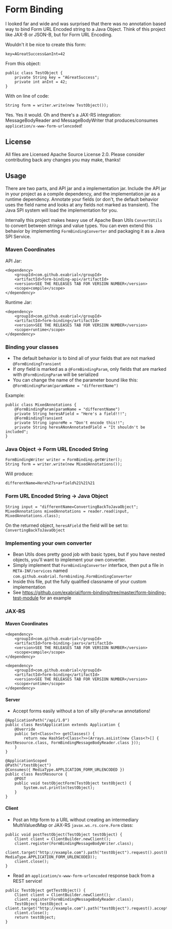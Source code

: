 # Form Binding

I looked far and wide and was surprised that there was no annotation based way to bind Form URL Encoded string to a Java Object. Think of this project like JAX-B or JSON-B, but for Form URL Encoding.

Wouldn't it be nice to create this form:

```
key=AGreatSuccess&anInt=42
```

From this object:

```
public class TestObject {
	private String key = "AGreatSuccess";
	private int anInt = 42;
}
```

With on line of code:

```
String form = writer.write(new TestObject());
```

Yes. Yes it would. Oh and there's a JAX-RS integration: MessageBodyReader and MessageBodyWriter that produces/consumes `application/x-www-form-urlencoded`!


## License
All files are Licensed Apache Source License 2.0. Please consider contributing back any changes you may make, thanks!

## Usage

There are two parts, and API jar and a implementation jar. Include the API jar in your project as a compile dependency, and the implementation jar as a runtime dependency. Annotate your fields (or don't, the default behavior uses the field name and looks at any fields not marked as transient). The Java SPI system will load the implementation for you. 

Internally this project makes heavy use of Apache Bean Utils `ConvertUtils` to convert between strings and value types. You can even extend this behavior by implementing `FormBindingConverter` and packaging it as a Java SPI Service.

### Maven Coordinates


API Jar:

```
<dependency>
	<groupId>com.github.exabrial</groupId>
	<artifactId>form-binding-api</artifactId>
	<version>SEE THE RELEASES TAB FOR VERSION NUMBER</version>
	<scope>compile</scope>
</dependency>
```
Runtime Jar:

```
<dependency>
	<groupId>com.github.exabrial</groupId>
	<artifactId>form-binding</artifactId>
	<version>SEE THE RELEASES TAB FOR VERSION NUMBER</version>
	<scope>runtime</scope>
</dependency>
```

### Binding your classes

* The default behavior is to bind all of your fields that are not marked `@FormBindingTransient`
* If _any_ field is marked as a `@FormBindingParam`, only fields that are marked with `@FormBindingParam` will be serialized
* You can change the name of the parameter bound like this: `@FormBindingParam(paramName = "differentName")`

Example:

```
public class MixedAnnotations {
	@FormBindingParam(paramName = "differentName")
	private String heresAField = "Here's a field!!!";
	@FormBindingTransient
	private String ignoreMe = "Don't encode this!!";
	private String heresANonAnnotatedField = "It shouldn't be included";
}
```

### Java Object -> Form URL Encoded String


```
FormBindingWriter writer = FormBinding.getWriter();
String form = writer.write(new MixedAnnotations());
```

Will produce:

```
differentName=Here%27s+a+field%21%21%21
```

### Form URL Encoded String -> Java Object

```
String input = "differentName=ConvertingBackToJavaObject";
MixedAnnotations mixedAnnotations = reader.read(input, MixedAnnotations.class);
```

On the returned object, `heresAField` the field will be set to: `ConvertingBackToJavaObject`


### Implementing your own converter

* Bean Utils does pretty good job with basic types, but if you have nested objects, you'll want to implement your own converter.
* Simply implement that `FormBindingConverter` interface, then put a file in `META-INF/services` named `com.github.exabrial.formbinding.FormBindingConverter`
* Inside this file, put the fully qualified classname of your custom implementation
* See https://github.com/exabrial/form-binding/tree/master/form-binding-test-module for an example


### JAX-RS


#### Maven Coordinates

```
<dependency>
	<groupId>com.github.exabrial</groupId>
	<artifactId>form-binding-jaxrs</artifactId>
	<version>SEE THE RELEASES TAB FOR VERSION NUMBER</version>
	<scope>compile</scope>
</dependency>

<dependency>
	<groupId>com.github.exabrial</groupId>
	<artifactId>form-binding</artifactId>
	<version>SEE THE RELEASES TAB FOR VERSION NUMBER</version>
	<scope>runtime</scope>
</dependency>
```

#### Server

* Accept forms easily without a ton of silly `@FormParam` annotations!

```
@ApplicationPath("/api/1.0")
public class RestApplication extends Application {
	@Override
	public Set<Class<?>> getClasses() {
		return new HashSet<Class<?>>(Arrays.asList(new Class<?>[] { RestResource.class, FormBindingMessageBodyReader.class }));
	}
}
```

```
@ApplicationScoped
@Path("/testObject")
@Consumes({ MediaType.APPLICATION_FORM_URLENCODED })
public class RestResource {
	@POST
	public void testObjectForm(TestObject testObject) {
		System.out.println(testObject);
	}
}
```

#### Client

* Post an http form to a URL without creating an intermediary MultiValuedMap or JAX-RS `javax.ws.rs.core.Form` class:

```
public void postTestObject(TestObject testObject) {
	Client client = ClientBuilder.newClient();
	client.register(FormBindingMessageBodyWriter.class);
	client.target("http://example.com").path("testObject").request().post(Entity.entity(testObject, MediaType.APPLICATION_FORM_URLENCODED));
	client.close();
}
```

* Read an `application/x-www-form-urlencoded` response back from a REST service!

```
public TestObject getTestObject() {
	Client client = ClientBuilder.newClient();
	client.register(FormBindingMessageBodyReader.class);
	TestObject testObject = client.target("http://example.com").path("testObject").request().accept(MediaType.APPLICATION_FORM_URLENCODED).get(TestObject.class);
	client.close();
	return testObject;
}
```
